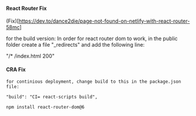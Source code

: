 #### React Router Fix

(Fix)[https://dev.to/dance2die/page-not-found-on-netlify-with-react-router-58mc]

for the build version:
In order for react router dom to work, in the public folder create a file "\_redirects" and add the following line:

"/\* /index.html 200"

#### CRA Fix

```
for continious deployment, change build to this in the package.json file:

"build": "CI= react-scripts build",

```

```sh
npm install react-router-dom@6
```
